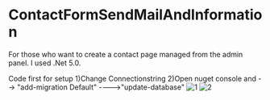 # ContactFormSendMailAndInformation
  For those who want to create a contact page managed from the admin panel.
  I used .Net 5.0.
  
  Code first for setup
  1)Change Connectionstring
  2)Open nuget console and --> "add-migration Default" ---->"update-database"
 ![1](https://user-images.githubusercontent.com/70010594/196692318-627be360-b96c-4f2d-918d-2bed593b0371.jpg)
 ![2](https://user-images.githubusercontent.com/70010594/196692769-19085e08-6d1c-458f-a32b-ad6927c47a87.jpg)
